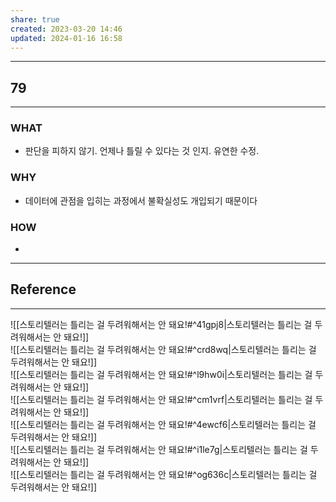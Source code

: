 ```yaml
---
share: true
created: 2023-03-20 14:46
updated: 2024-01-16 16:58
---
```


---
## 79
---
### WHAT
- 판단을 피하지 않기. 언제나 틀릴 수 있다는 것 인지. 유연한 수정.
### WHY
- 데이터에 관점을 입히는 과정에서 불확실성도 개입되기 때문이다
### HOW
- 
---

## Reference
---
![[스토리텔러는 틀리는 걸 두려워해서는 안 돼요!#^41gpj8|스토리텔러는 틀리는 걸 두려워해서는 안 돼요!]]  
![[스토리텔러는 틀리는 걸 두려워해서는 안 돼요!#^crd8wq|스토리텔러는 틀리는 걸 두려워해서는 안 돼요!]]  
![[스토리텔러는 틀리는 걸 두려워해서는 안 돼요!#^l9hw0i|스토리텔러는 틀리는 걸 두려워해서는 안 돼요!]]  
![[스토리텔러는 틀리는 걸 두려워해서는 안 돼요!#^cm1vrf|스토리텔러는 틀리는 걸 두려워해서는 안 돼요!]]  
![[스토리텔러는 틀리는 걸 두려워해서는 안 돼요!#^4ewcf6|스토리텔러는 틀리는 걸 두려워해서는 안 돼요!]]  
![[스토리텔러는 틀리는 걸 두려워해서는 안 돼요!#^i1le7g|스토리텔러는 틀리는 걸 두려워해서는 안 돼요!]]  
![[스토리텔러는 틀리는 걸 두려워해서는 안 돼요!#^og636c|스토리텔러는 틀리는 걸 두려워해서는 안 돼요!]]

